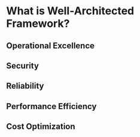 # What is Well-Architected Framework?

## Operational Excellence

## Security

## Reliability

## Performance Efficiency

## Cost Optimization
